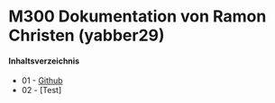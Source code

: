 M300 Dokumentation von Ramon Christen (yabber29)
==========================================================

#### Inhaltsverzeichnis
* 01 - [Github](Test1)
* 02 - [Test]